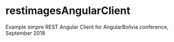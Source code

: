 # restimagesAngularClient
Example simpre REST Angular Client for AngularBolivia conference, September 2018 
